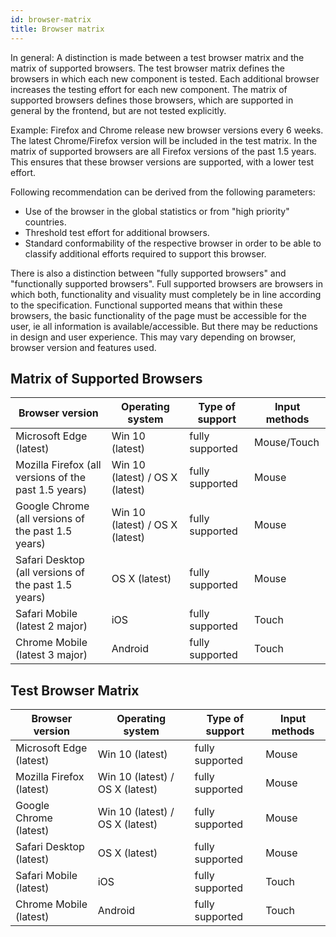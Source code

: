 ```yaml
---
id: browser-matrix
title: Browser matrix
---
```


In general: A distinction is made between a test browser matrix and the matrix of supported browsers.
The test browser matrix defines the browsers in which each new component is tested. Each additional browser increases the testing effort for each new component. The matrix of supported browsers defines those browsers, which are supported in general by the frontend, but are not tested explicitly.

Example: Firefox and Chrome release new browser versions every 6 weeks. The latest Chrome/Firefox version will be included in the test matrix. In the matrix of supported browsers are all Firefox versions of the past 1.5 years.
This ensures that these browser versions are supported, with a lower test effort.

Following recommendation can be derived from the following parameters:
* Use of the browser in the global statistics or from "high priority" countries.
* Threshold test effort for additional browsers.
* Standard conformability of the respective browser in order to be able to classify additional efforts required to support this browser.

There is also a distinction between "fully supported browsers" and "functionally supported browsers". Full supported browsers are browsers in which both, functionality and visuality must completely be in line according to the specification. Functional supported means that within these browsers, the basic functionality of the page must be accessible for the user, ie all information is available/accessible. But there may be reductions in design and user experience. This may vary depending on browser, browser version and features used.

## Matrix of Supported Browsers

|Browser version|Operating system|Type of support|Input methods|
|--- |--- |--- |--- |
|Microsoft Edge (latest)|Win 10 (latest)|fully supported|Mouse/Touch|
|Mozilla Firefox (all versions of the past 1.5 years)|Win 10 (latest) / OS X (latest)|fully supported|Mouse|
|Google Chrome (all versions of the past 1.5 years)|Win 10 (latest) / OS X (latest)|fully supported|Mouse|
|Safari Desktop (all versions of the past 1.5 years)|OS X (latest)|fully supported|Mouse|
|Safari Mobile (latest 2 major)|iOS|fully supported|Touch|
|Chrome Mobile (latest 3 major)|Android|fully supported|Touch|

## Test Browser Matrix

|Browser version|Operating system|Type of support|Input methods|
|--- |--- |--- |--- |
|Microsoft Edge (latest)|Win 10 (latest)|fully supported|Mouse|
|Mozilla Firefox (latest)|Win 10 (latest) / OS X (latest)|fully supported|Mouse|
|Google Chrome (latest)|Win 10 (latest) / OS X (latest)|fully supported|Mouse|
|Safari Desktop (latest)|OS X (latest)|fully supported|Mouse|
|Safari Mobile (latest)|iOS|fully supported|Touch|
|Chrome Mobile (latest)|Android|fully supported|Touch|